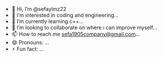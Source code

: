 - 👋 Hi, I’m @sefaylmz22
- 👀 I’m interested in coding and engineering...
- 🌱 I’m currently learning c++...
- 💞️ I’m looking to collaborate on where ı can improve myself...
- 📫 How to reach me sefa1905company@gmail.com...
- 😄 Pronouns: ...
- ⚡ Fun fact: ...

<!---
sefaylmz22/sefaylmz22 is a ✨ special ✨ repository because its `README.md` (this file) appears on your GitHub profile.
You can click the Preview link to take a look at your changes.
--->
